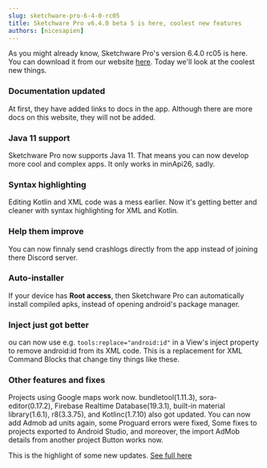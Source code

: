 ```yaml
---
slug: sketchware-pro-6-4-0-rc05
title: Sketchware Pro v6.4.0 beta 5 is here, coolest new features
authors: [nicesapien]
---
```


As you might already know, Sketchware Pro's version 6.4.0 rc05 is here. You can download it from our website [here](/download).
Today we'll look at the coolest new things.
<!--truncate-->

### Documentation updated

At first, they have added links to docs in the app. Although there are more docs on this website, they will not be added.

### Java 11 support

Sketchware Pro now supports Java 11. That means you can now develop more cool and complex apps. It only works in minApi26, sadly.

### Syntax highlighting

Editing Kotlin and XML code was a mess earlier. Now it's getting better and cleaner with syntax highlighting for XML and Kotlin.

### Help them improve

You can now finnaly send crashlogs directly from the app instead of joining there Discord server.

### Auto-installer

If your device has **Root access**, then Sketchware Pro can automatically install compiled apks, instead of opening android's package manager.

### Inject just got better

ou can now use e.g. `tools:replace="android:id"` in a View's inject property to remove android:id from its XML code. This is a replacement for XML Command Blocks that change tiny things like these.

### Other features and fixes

Projects using Google maps work now. bundletool(1.11.3), sora-editor(0.17.2), Firebase Realtime Database(19.3.1), built-in material library(1.6.1), r8(3.3.75), and Kotlinc(1.7.10) also got updated.
You can now add Admob ad units again, some Proguard errors were fixed, Some fixes to projects exported to Android Studio, and moreover, the import AdMob details from another project Button works now.

This is the highlight of some new updates. [See full here](https://github.com/Sketchware-Pro/Sketchware-Pro/releases/tag/v6.4.0-rc05)
